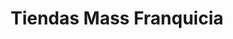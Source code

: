---
title: "Tiendas Mass Franquicia"
url: /santa-catarina-pinula/tiendas-mass-franquicia/
shop: comodidad
---